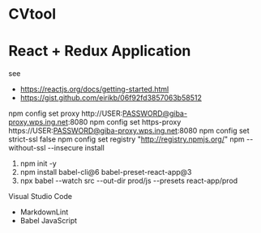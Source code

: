 # CVtool

# React + Redux Application

see
* https://reactjs.org/docs/getting-started.html
* https://gist.github.com/eirikb/06f92fd3857063b58512

npm config set proxy http://USER:PASSWORD@giba-proxy.wps.ing.net:8080
npm config set https-proxy https://USER:PASSWORD@giba-proxy.wps.ing.net:8080
npm config set strict-ssl false
npm config set registry "http://registry.npmjs.org/"
npm --without-ssl --insecure install

1. npm init -y
1. npm install babel-cli@6 babel-preset-react-app@3
1. npx babel --watch src --out-dir prod/js --presets react-app/prod

Visual Studio Code
* MarkdownLint
* Babel JavaScript